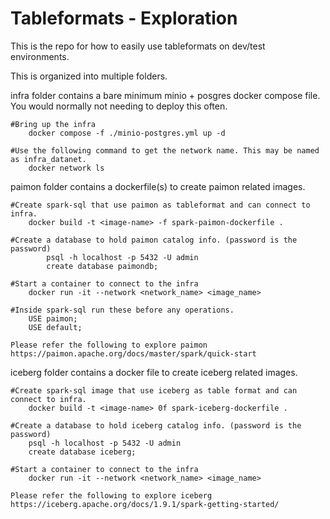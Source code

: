 # Tableformats - Exploration
This is the repo for how to easily use tableformats on dev/test environments.

This is organized into multiple folders.

infra folder contains a bare minimum minio + posgres docker compose file. You would normally not needing to deploy this often.

    #Bring up the infra 
        docker compose -f ./minio-postgres.yml up -d

    #Use the following command to get the network name. This may be named as infra_datanet.
        docker network ls 

paimon folder contains a dockerfile(s) to create paimon related images.

    #Create spark-sql that use paimon as tableformat and can connect to infra.
        docker build -t <image-name> -f spark-paimon-dockerfile . 
        
    #Create a database to hold paimon catalog info. (password is the password)
            psql -h localhost -p 5432 -U admin
            create database paimondb;
            
    #Start a container to connect to the infra 
        docker run -it --network <network_name> <image_name>
        
    #Inside spark-sql run these before any operations.
        USE paimon;
        USE default;

    Please refer the following to explore paimon
    https://paimon.apache.org/docs/master/spark/quick-start

iceberg folder contains a docker file to create iceberg related images.

    #Create spark-sql image that use iceberg as table format and can connect to infra.
        docker build -t <image-name> 0f spark-iceberg-dockerfile .

    #Create a database to hold iceberg catalog info. (password is the  password)
        psql -h localhost -p 5432 -U admin
        create database iceberg;

    #Start a container to connect to the infra
        docker run -it --network <network_name> <image_name>

    Please refer the following to explore iceberg
    https://iceberg.apache.org/docs/1.9.1/spark-getting-started/
